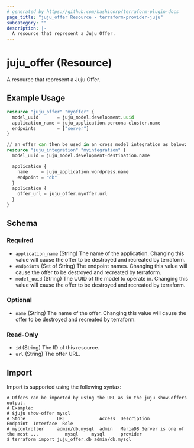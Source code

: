 ```yaml
---
# generated by https://github.com/hashicorp/terraform-plugin-docs
page_title: "juju_offer Resource - terraform-provider-juju"
subcategory: ""
description: |-
  A resource that represent a Juju Offer.
---
```


# juju_offer (Resource)

A resource that represent a Juju Offer.

## Example Usage

```terraform
resource "juju_offer" "myoffer" {
  model_uuid       = juju_model.development.uuid
  application_name = juju_application.percona-cluster.name
  endpoints        = ["server"]
}

// an offer can then be used in an cross model integration as below:
resource "juju_integration" "myintegration" {
  model_uuid = juju_model.development-destination.name

  application {
    name     = juju_application.wordpress.name
    endpoint = "db"
  }
  application {
    offer_url = juju_offer.myoffer.url
  }
}
```

<!-- schema generated by tfplugindocs -->
## Schema

### Required

- `application_name` (String) The name of the application. Changing this value will cause the offer to be destroyed and recreated by terraform.
- `endpoints` (Set of String) The endpoint names. Changing this value will cause the offer to be destroyed and recreated by terraform.
- `model_uuid` (String) The UUID of the model to operate in. Changing this value will cause the offer to be destroyed and recreated by terraform.

### Optional

- `name` (String) The name of the offer. Changing this value will cause the offer to be destroyed and recreated by terraform.

### Read-Only

- `id` (String) The ID of this resource.
- `url` (String) The offer URL.

## Import

Import is supported using the following syntax:

```shell
# Offers can be imported by using the URL as in the juju show-offers output.
# Example:
# $juju show-offer mysql
# Store            URL             Access  Description                                    Endpoint  Interface  Role
# mycontroller     admin/db.mysql  admin   MariaDB Server is one of the most ...          mysql     mysql      provider
$ terraform import juju_offer.db admin/db.mysql
```
